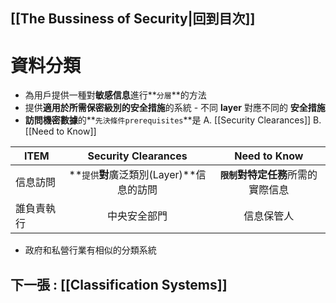 ## [[The Bussiness of Security|回到目次]]
# 資料分類
- 為用戶提供一種對**敏感信息**進行**`分層`**的方法
- 提供**適用於所需保密級別的安全措施**的系統 - 不同 **layer** 對應不同的 **安全措施**
- **訪問機密數據**的**`先決條件prerequisites`**是
	A. [[Security Clearances]]
	B. [[Need to Know]]
	
| ITEM       |            Security Clearances            |              Need to Know              |
| ---------- |:-----------------------------------------:|:--------------------------------------:|
| 信息訪問   | **`提供`**對**廣泛類別(Layer)**信息的訪問 | **`限制`**對**特定任務**所需的實際信息 |
| 誰負責執行 |               中央安全部門                |               信息保管人               |

- 政府和私營行業有相似的分類系統


## 下一張 : [[Classification Systems]]